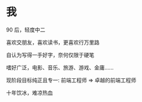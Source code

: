 # 我

90 后，轻度中二

喜欢交朋友，喜欢读书，更喜欢行万里路

自认为写得一手好字，奈何仅限于硬笔

嗜好广泛，电影、音乐、旅游、游戏、金庸......

现阶段目标纯正且专一: 前端工程师 => 卓越的前端工程师

十年饮冰，难凉热血
